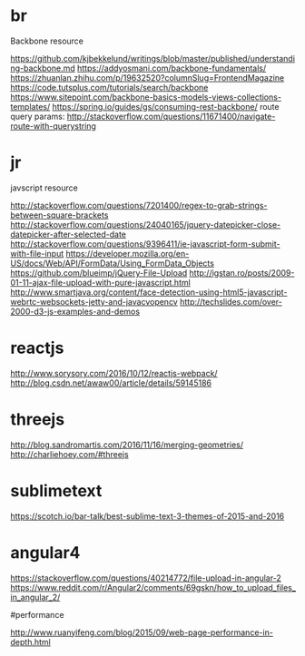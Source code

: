# br
Backbone resource

https://github.com/kjbekkelund/writings/blob/master/published/understanding-backbone.md
https://addyosmani.com/backbone-fundamentals/
https://zhuanlan.zhihu.com/p/19632520?columnSlug=FrontendMagazine
https://code.tutsplus.com/tutorials/search/backbone
https://www.sitepoint.com/backbone-basics-models-views-collections-templates/
https://spring.io/guides/gs/consuming-rest-backbone/
route query params: http://stackoverflow.com/questions/11671400/navigate-route-with-querystring

# jr
javscript resource

http://stackoverflow.com/questions/7201400/regex-to-grab-strings-between-square-brackets
http://stackoverflow.com/questions/24040165/jquery-datepicker-close-datepicker-after-selected-date
http://stackoverflow.com/questions/9396411/ie-javascript-form-submit-with-file-input
https://developer.mozilla.org/en-US/docs/Web/API/FormData/Using_FormData_Objects
https://github.com/blueimp/jQuery-File-Upload
http://igstan.ro/posts/2009-01-11-ajax-file-upload-with-pure-javascript.html
http://www.smartjava.org/content/face-detection-using-html5-javascript-webrtc-websockets-jetty-and-javacvopencv
http://techslides.com/over-2000-d3-js-examples-and-demos

# reactjs

http://www.sorysory.com/2016/10/12/reactjs-webpack/
http://blog.csdn.net/awaw00/article/details/59145186


# threejs

http://blog.sandromartis.com/2016/11/16/merging-geometries/
http://charliehoey.com/#threejs

# sublimetext

https://scotch.io/bar-talk/best-sublime-text-3-themes-of-2015-and-2016

# angular4

https://stackoverflow.com/questions/40214772/file-upload-in-angular-2
https://www.reddit.com/r/Angular2/comments/69gskn/how_to_upload_files_in_angular_2/

#performance

http://www.ruanyifeng.com/blog/2015/09/web-page-performance-in-depth.html
